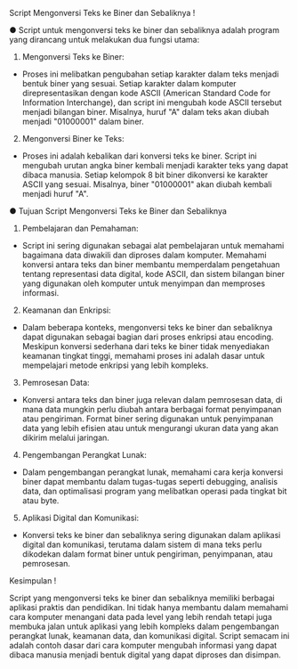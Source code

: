 Script Mengonversi Teks ke Biner dan Sebaliknya !


● Script untuk mengonversi teks ke     biner dan sebaliknya adalah program yang dirancang untuk melakukan dua fungsi utama: 


1. Mengonversi Teks ke Biner:

-  Proses ini melibatkan pengubahan setiap karakter dalam teks menjadi bentuk biner yang sesuai. Setiap karakter dalam komputer direpresentasikan dengan kode ASCII (American Standard Code for Information Interchange), dan script ini mengubah kode ASCII tersebut menjadi bilangan biner. Misalnya, huruf "A" dalam teks akan diubah menjadi "01000001" dalam biner.


2. Mengonversi Biner ke Teks:

-  Proses ini adalah kebalikan dari konversi teks ke biner. Script ini mengubah urutan angka biner kembali menjadi karakter teks yang dapat dibaca manusia. Setiap kelompok 8 bit biner dikonversi ke karakter ASCII yang sesuai. Misalnya, biner "01000001" akan diubah kembali menjadi huruf "A".



● Tujuan Script Mengonversi Teks ke Biner dan Sebaliknya


1. Pembelajaran dan Pemahaman:

-  Script ini sering digunakan sebagai alat pembelajaran untuk memahami bagaimana data diwakili dan diproses dalam komputer. Memahami konversi antara teks dan biner membantu memperdalam pengetahuan tentang representasi data digital, kode ASCII, dan sistem bilangan biner yang digunakan oleh komputer untuk menyimpan dan memproses informasi.


2. Keamanan dan Enkripsi:

-  Dalam beberapa konteks, mengonversi teks ke biner dan sebaliknya dapat digunakan sebagai bagian dari proses enkripsi atau encoding. Meskipun konversi sederhana dari teks ke biner tidak menyediakan keamanan tingkat tinggi, memahami proses ini adalah dasar untuk mempelajari metode enkripsi yang lebih kompleks.


3. Pemrosesan Data:

-  Konversi antara teks dan biner juga relevan dalam pemrosesan data, di mana data mungkin perlu diubah antara berbagai format penyimpanan atau pengiriman. Format biner sering digunakan untuk penyimpanan data yang lebih efisien atau untuk mengurangi ukuran data yang akan dikirim melalui jaringan.


4. Pengembangan Perangkat Lunak:

-  Dalam pengembangan perangkat lunak, memahami cara kerja konversi biner dapat membantu dalam tugas-tugas seperti debugging, analisis data, dan optimalisasi program yang melibatkan operasi pada tingkat bit atau byte.


5. Aplikasi Digital dan Komunikasi:

-  Konversi teks ke biner dan sebaliknya sering digunakan dalam aplikasi digital dan komunikasi, terutama dalam sistem di mana teks perlu dikodekan dalam format biner untuk pengiriman, penyimpanan, atau pemrosesan.




Kesimpulan !

Script yang mengonversi teks ke biner dan sebaliknya memiliki berbagai aplikasi praktis dan pendidikan. Ini tidak hanya membantu dalam memahami cara komputer menangani data pada level yang lebih rendah tetapi juga membuka jalan untuk aplikasi yang lebih kompleks dalam pengembangan perangkat lunak, keamanan data, dan komunikasi digital. Script semacam ini adalah contoh dasar dari cara komputer mengubah informasi yang dapat dibaca manusia menjadi bentuk digital yang dapat diproses dan disimpan.
